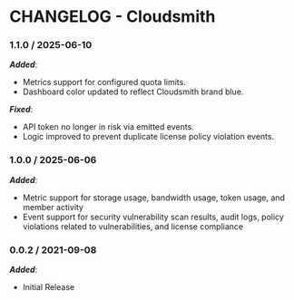# CHANGELOG - Cloudsmith

### 1.1.0 / 2025-06-10

***Added***:

* Metrics support for configured quota limits.
* Dashboard color updated to reflect Cloudsmith brand blue.

***Fixed***:

* API token no longer in risk via emitted events.
* Logic improved to prevent duplicate license policy violation events.

### 1.0.0 / 2025-06-06

***Added***:

* Metric support for storage usage, bandwidth usage, token usage, and member activity
* Event support for security vulnerability scan results, audit logs, policy violations related to vulnerabilities, and license compliance

### 0.0.2 / 2021-09-08

***Added***:

* Initial Release
